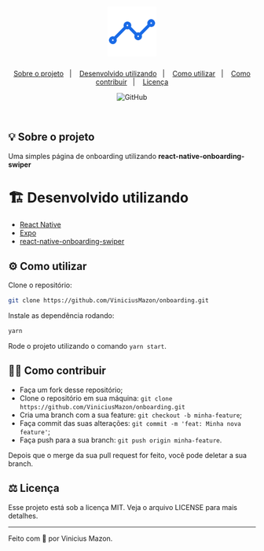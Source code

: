 <h1 align="center">
    <img alt="Onboarding" title="Onboarding" src="docs/logo.png"  width="20%"/>
</h1>
<p align="center">
  <a href="#-sobre-o-projeto">Sobre o projeto</a>&nbsp;&nbsp;&nbsp;|&nbsp;&nbsp;&nbsp;
  <a href="#-desenvolvido-utilizando">Desenvolvido utilizando</a>&nbsp;&nbsp;&nbsp;|&nbsp;&nbsp;&nbsp;
  <a href="#-como-utilizar">Como utilizar</a>&nbsp;&nbsp;&nbsp;|&nbsp;&nbsp;&nbsp;
  <a href="#-como-contribuir">Como contribuir</a>&nbsp;&nbsp;&nbsp;|&nbsp;&nbsp;&nbsp;
  <a href="#-licença">Licença</a>
</p>
<p align="center">
	<img alt="GitHub" src="https://img.shields.io/github/license/ViniciusMazon/onboarding">
</p>

</br>



## 💡 Sobre o projeto

Uma simples página de onboarding utilizando **react-native-onboarding-swiper**



# 🏗️ Desenvolvido utilizando

* [React Native](https://reactnative.dev)
* [Expo](https://expo.io)
* [react-native-onboarding-swiper](https://github.com/jfilter/react-native-onboarding-swiper)



## ⚙️ Como utilizar

Clone o repositório:

```bash
git clone https://github.com/ViniciusMazon/onboarding.git
```

Instale as dependência rodando:

```bash
yarn
```

Rode o projeto utilizando o comando ``yarn start``.



## 🖖🏻 Como contribuir

- Faça um fork desse repositório;
- Clone o repositório em sua máquina: `git clone https://github.com/ViniciusMazon/onboarding.git`
- Cria uma branch com a sua feature: `git checkout -b minha-feature`;
- Faça commit das suas alterações: `git commit -m 'feat: Minha nova feature'`;
- Faça push para a sua branch: `git push origin minha-feature`.

Depois que o merge da sua pull request for feito, você pode deletar a sua branch.



## ⚖️ Licença

Esse projeto está sob a licença MIT. Veja o arquivo LICENSE para mais detalhes.



---

Feito com 🖤 por Vinicius Mazon.
